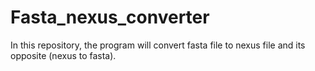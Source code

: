 # Fasta_nexus_converter
In this repository, the program will convert fasta file to nexus file and its opposite (nexus to fasta).
